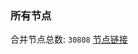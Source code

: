 ### 所有节点
合并节点总数: `30808`
[节点链接](https://github.com/qjlxg/586/raw/refs/heads/master/sub/sub_merge_base64.txt)


